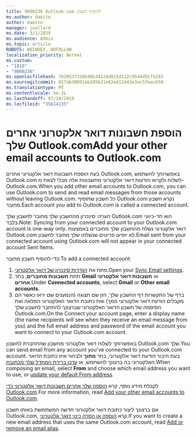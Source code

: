```yaml
---
title: 9000236 Outlook.com להוסיף חשבון
ms.author: daeite
author: daeite
manager: joallard
ms.date: 3/1/2019
ms.audience: Admin
ms.topic: article
ROBOTS: NOINDEX, NOFOLLOW
localization_priority: Normal
ms.custom:
- "1819"
- "9000236"
ms.openlocfilehash: 7620537310b48b34124d815d112c9544d91f5283
ms.sourcegitcommit: 017ab30091ab205b31e62e611443e3ac5feac658
ms.translationtype: MT
ms.contentlocale: he-IL
ms.lasthandoff: 07/10/2019
ms.locfileid: "35614135"
---
```

# <a name="add-your-other-email-accounts-to-outlookcom"></a><span data-ttu-id="ef746-102">הוספת חשבונות דואר אלקטרוני אחרים שלך Outlook.com</span><span class="sxs-lookup"><span data-stu-id="ef746-102">Add your other email accounts to Outlook.com</span></span>

<span data-ttu-id="ef746-103">בעת הוספת חשבונות דואר אלקטרוני אחרים Outlook.com, באפשרותך להשתמש Outlook.com לשלוח ולקרוא הודעות דואר אלקטרוני מחשבונות אלה מבלי לצאת מ- Outlook.com.</span><span class="sxs-lookup"><span data-stu-id="ef746-103">When you add other email accounts to Outlook.com, you can use Outlook.com to send and read email messages from those accounts without leaving Outlook.com.</span></span> <span data-ttu-id="ef746-104">כל חשבון שתוסיף Outlook.com נקרא חשבון מחובר.</span><span class="sxs-lookup"><span data-stu-id="ef746-104">Each account you add to Outlook.com is called a connected account.</span></span>

<span data-ttu-id="ef746-105">הערה: סינכרון מהחשבון שלך מחובר לחשבון שלך Outlook.com הוא חד-כיווני בלבד.</span><span class="sxs-lookup"><span data-stu-id="ef746-105">Note: Syncing from your connected account to your Outlook.com account is one-way only.</span></span> <span data-ttu-id="ef746-106">דואר אלקטרוני נשלח מהחשבון שלך מחוברים באמצעות Outlook.com לא יופיעו פריטים שנשלחו שלך מחובר לחשבון.</span><span class="sxs-lookup"><span data-stu-id="ef746-106">Email sent from your connected account using Outlook.com will not appear in your connected account Sent Items.</span></span>

<span data-ttu-id="ef746-107">כדי להוסיף חשבון מחובר:</span><span class="sxs-lookup"><span data-stu-id="ef746-107">To add a connected account:</span></span>

1. <span data-ttu-id="ef746-108">פתח את [הגדרות סינכרון של דואר אלקטרוני](https://go.microsoft.com/fwlink/?linkid=875264).</span><span class="sxs-lookup"><span data-stu-id="ef746-108">Open your [Sync Email settings](https://go.microsoft.com/fwlink/?linkid=875264).</span></span>
2. <span data-ttu-id="ef746-109">תחת **חשבונות מחוברים**, בחר **Gmail** או **חשבונות דואר אלקטרוני אחרים**.</span><span class="sxs-lookup"><span data-stu-id="ef746-109">Under **Connected accounts**, select **Gmail** or **Other email accounts**.</span></span>
3. <span data-ttu-id="ef746-110">בדף של התקשרות דף החשבון שלך, הזן שם תצוגה (הנמענים שם יראו כאשר הם מקבלים הודעת דואר אלקטרוני ממך) ואת כתובת הדואר האלקטרוני המלאה ואת הסיסמה של חשבון הדואר האלקטרוני שברצונך להתחבר לחשבון שלך Outlook.com.</span><span class="sxs-lookup"><span data-stu-id="ef746-110">On the Connect your account page, enter a display name (the name recipients will see when they receive an email message from you) and the full email address and password of the email account you want to connect to your Outlook.com account.</span></span>

<span data-ttu-id="ef746-111">באפשרותך לשלוח דואר אלקטרוני מחשבון שהתחברת לחשבון Outlook.com שלך.</span><span class="sxs-lookup"><span data-stu-id="ef746-111">You can send email from any account you've connected to your Outlook.com account.</span></span> <span data-ttu-id="ef746-112">בעת חיבור הודעת דואר אלקטרוני, בחר **מתוך** ולבחור איזו כתובת הדואר האלקטרוני בה ברצונך להשתמש, או [עדכן ברירת המחדל שלך מכתובת](https://go.microsoft.com/fwlink/?linkid=875264).</span><span class="sxs-lookup"><span data-stu-id="ef746-112">When composing an email, select **From** and choose which email address you want to use, or [update your default From address](https://go.microsoft.com/fwlink/?linkid=875264).</span></span>

<span data-ttu-id="ef746-113">לקבלת מידע נוסף, קרא [הוספה שלך אחרים חשבונות דואר אלקטרוני כדי Outlook.com](https://support.office.com/article/c5224df4-5885-4e79-91ba-523aa743f0ba?wt.mc_id=Office_Outlook_com_Alchemy).</span><span class="sxs-lookup"><span data-stu-id="ef746-113">For more information, read [Add your other email accounts to Outlook.com](https://support.office.com/article/c5224df4-5885-4e79-91ba-523aa743f0ba?wt.mc_id=Office_Outlook_com_Alchemy).</span></span>

<span data-ttu-id="ef746-114">אם ברצונך ליצור כתובת דואר אלקטרוני חדשה המשתמשת באותו חשבון Outlook.com, קרא [הוספה או הסרה כינוי דואר אלקטרוני](https://support.office.com/article/459b1989-356d-40fa-a689-8f285b13f1f2?wt.mc_id=Office_Outlook_com_Alchemy).</span><span class="sxs-lookup"><span data-stu-id="ef746-114">If you want to create a new email address that uses the same Outlook.com account, read [Add or remove an email alias](https://support.office.com/article/459b1989-356d-40fa-a689-8f285b13f1f2?wt.mc_id=Office_Outlook_com_Alchemy).</span></span>